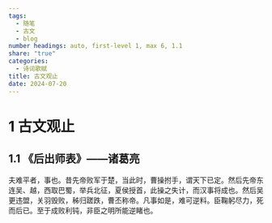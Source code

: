 ```yaml
---
tags:
  - 随笔
  - 古文
  - blog
number headings: auto, first-level 1, max 6, 1.1
share: "true"
categories:
  - 诗词歌赋
title: 古文观止
date: 2024-07-20
---
```


# 1 古文观止

## 1.1 《后出师表》——诸葛亮

夫难平者，事也。昔先帝败军于楚，当此时，曹操拊手，谓天下已定。然后先帝东连吴、越，西取巴蜀，举兵北征，夏侯授首，此操之失计，而汉事将成也。然后吴更违盟，关羽毁败，秭归蹉跌，曹丕称帝。凡事如是，难可逆料。臣鞠躬尽力，死而后已。至于成败利钝，非臣之明所能逆睹也。
